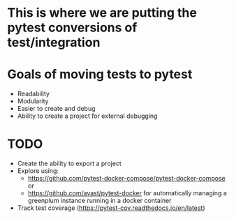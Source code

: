 # This is where we are putting the pytest conversions of test/integration

#  Goals of moving tests to pytest
 * Readability
 * Modularity
 * Easier to create and debug
 * Ability to create a project for external debugging

# TODO
 * Create the ability to export a project
 * Explore using:
   *  https://github.com/pytest-docker-compose/pytest-docker-compose or
   *  https://github.com/avast/pytest-docker for automatically managing a greenplum instance running in a docker container
 * Track test coverage (https://pytest-cov.readthedocs.io/en/latest)
